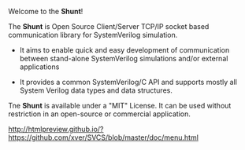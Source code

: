 Welcome to the **Shunt**!

The **Shunt** is Open Source Client/Server TCP/IP socket based communication library for SystemVerilog simulation.

* It aims to enable quick and easy development of communication between stand-alone SystemVerilog simulations and/or external applications

* It provides a common SystemVerilog/C API and supports mostly all System Verilog data types and data structures.

Tne **Shunt** is available under a "MIT" License. It can be used without restriction in an open-source or commercial application.

http://htmlpreview.github.io/?https://github.com/xver/SVCS/blob/master/doc/menu.html
